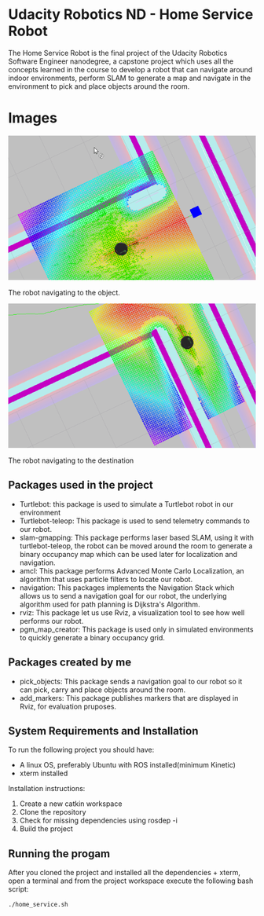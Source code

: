 # Udacity Robotics ND - Home Service Robot

The Home Service Robot is the final project of the Udacity Robotics Software Engineer nanodegree, a capstone project which uses all the concepts learned in the course to develop a robot that can navigate around indoor environments, perform SLAM to generate a map and navigate in the environment to pick and place objects around the room.


# Images

![](demo.gif)


The robot navigating to the object.


![](demo2.gif)


The robot navigating to the destination

## Packages used in the project

 - Turtlebot: this package is used to simulate a Turtlebot  robot in our environment
 - Turtlebot-teleop: This package is used to send telemetry commands to our robot.
 - slam-gmapping: This package performs laser based SLAM, using it with turtlebot-teleop, the robot can be moved around the room to generate a binary occupancy map which can be used later for localization and navigation.
 - amcl: This package performs Advanced Monte Carlo Localization, an algorithm that uses particle filters to locate our robot.
 - navigation: This packages implements the Navigation Stack which allows us to send a navigation goal for our robot, the underlying algorithm used for path planning is Dijkstra's Algorithm.
 - rviz: This package let us use Rviz, a visualization tool to see how well performs our robot. 
 - pgm_map_creator: This package is used only in simulated environments to quickly generate a binary occupancy grid.

## Packages created by me

 - pick_objects: This package sends a navigation goal to our robot so it can pick, carry and place objects around the room.
 - add_markers: This package publishes markers that are displayed in Rviz, for evaluation pruposes.

## System Requirements and Installation 

To run the following project you should have:

 - A linux OS, preferably Ubuntu with ROS installed(minimum Kinetic)
 - xterm installed

Installation instructions:

 1. Create a new catkin workspace
 2. Clone the repository
 3. Check for missing dependencies using rosdep -i
 4. Build the project

## Running the progam
After you cloned the project and installed all the dependencies + xterm, open a terminal and from the project workspace execute the following bash script:

    ./home_service.sh
